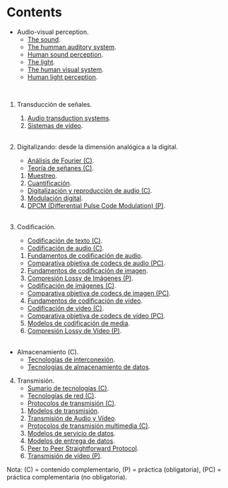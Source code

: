 # Contents

* Audio-visual perception.
    * [The sound](https://cdn.rawgit.com/vicente-gonzalez-ruiz/The_Sound/master/index.html).
    * [The humman auditory system](https://cdn.rawgit.com/vicente-gonzalez-ruiz/The_Human_Auditory_System/master/index.html).
    * [Human sound perception](https://cdn.rawgit.com/vicente-gonzalez-ruiz/Human_Sound_Perception/master/index.html).
    * [The light](https://cdn.rawgit.com/vicente-gonzalez-ruiz/the_light/master/index.html).
    * [The human visual system](https://cdn.rawgit.com/vicente-gonzalez-ruiz/the_human_visual_system/master/index.html).
    * [Human light perception](https://cdn.rawgit.com/vicente-gonzalez-ruiz/Human_Light_Perception/master/index.html).
</br>

1. Transducción de señales.
    1. [Audio transduction systems](https://cdn.rawgit.com/vicente-gonzalez-ruiz/audio_transduction_systems/master/index.html).
    2. [Sistemas de vídeo](../../Apuntes/Transduction/Video/index.html).
</br></br>

2. Digitalizando: desde la dimensión analógica a la digital.
    * [Análisis de Fourier (C)](../../Apuntes/Signals/Fourier_Analysis/index.html).
    * [Teoría de señanes (C)](../../Apuntes/Signals/Theory/index.html).
    1. [Muestreo](../../Apuntes/Signals/Sampling/index.html).
    2. [Cuantificación](../../Apuntes/Signals/Quantization/index.html).
    * [Digitalización y reproducción de audio (C)](../../Apuntes/Multimedia/Record_and_play/index.html).
    3. [Modulación digital](../../Apuntes/Signals/Digital_modulation/index.html).
    4. [DPCM (Differential Pulse Code Modulation) (P)](../../Apuntes/Coding/Audio/DPCM/index.html).
</br></br>

3. Codificación.
    * [Codificación de texto (C)](../../Apuntes/Coding/Text/index.html).
    * [Codificación de audio (C)](../../Apuntes/Coding/Audio/index.html).
    1. [Fundamentos de codificación de audio](../../Apuntes/Coding/Audio/00-Fundamentals/index.html).
    * [Comparativa objetiva de codecs de audio (PC)](../../Apuntes/Coding/Audio/Comparativa/index.html).
    2. [Fundamentos de codificación de imagen](../../Apuntes/Coding/Image/00-Fundamentals/index.html).
    3. [Compresión Lossy de Imágenes (P)](../../Apuntes/Coding/Image/Image-Compression-Lab/index.html).
    * [Codificación de imágenes (C)](../../Apuntes/Coding/Image/index.html).
    * [Comparativa objetiva de codecs de imagen (PC)](../../Apuntes/Coding/Image/Comparativa/index.html).
    4. [Fundamentos de codificación de vídeo](../../Apuntes/Coding/Video/00-Fundamentals/index.html).
    * [Codificación de vídeo (C)](../../Apuntes/Coding/Video/index.html).
    * [Comparativa objetiva de codecs de vídeo (PC)](../../Apuntes/Coding/Video/Practicas/Comparativa/index.html).
    5. [Modelos de codificación de media](../../Apuntes/Coding/Media_Encoding_Models/index.html).
    6. [Compresión Lossy de Vídeo (P)](../../Apuntes/Coding/Video/Video-Compression-Lab/index.html).
</br></br>

* Almacenamiento (C).
    * [Tecnologías de interconexión](../../Apuntes/Storage/Connection_Technologies/index.html).
    * [Tecnologías de almacenamiento de datos](../../Apuntes/Storage/Data_Storage_Devices/index.html). <!-- Disk I/O of video -->

4. Transmisión.
    * [Sumario de tecnologías (C)](../../Apuntes/Networking/Technologies/Summary/index.html).
    * [Tecnologías de red (C)](../../Apuntes/Networking/Technologies/index.html).
    * [Protocolos de transmisión (C)](../../Apuntes/Networking/Protocols/index.html). <!-- Latencies and bit-rates -->
    1. [Modelos de transmisión](../../Apuntes/Networking/Models/index.html).
    2. [Transmisión de Audio y Vídeo](../../Apuntes/Delivery/Basics/index.html).
    * [Protocolos de transmisión multimedia (C)](../../Apuntes/Networking/Protocols/Level-5/05-multimedia/index.html).
    3. [Modelos de servicio de datos](../../Apuntes/Delivery/Data_Service_Models/index.html). <!-- Icecast y P2PSP-IMS -->
    4. [Modelos de entrega de datos](../../Apuntes/Delivery/Media_Delivery_Models/index.html).
    5. [Peer to Peer Straightforward Protocol](http://slides.p2psp.org/Elche-2015).
    6. [Transmisión de vídeo (P)](../../Apuntes/Networking/Practicas/Video_transmission/index.html).
    <!--5. [Real-time streaming with Icecast (P)](../../Apuntes/Delivery/Practicas/Real-time_streaming_Icecast/index.html).-->

Nota: (C) = contenido complementario, (P) = práctica (obligatoria), (PC) = práctica complementaria (no obligatoria).

